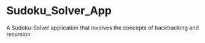 # Sudoku_Solver_App
A Sudoku-Solver application that involves the concepts of backtracking and recursion
